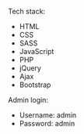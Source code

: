 Tech stack:  
- HTML  
- CSS  
- SASS  
- JavaScript  
- PHP  
- jQuery  
- Ajax  
- Bootstrap  

Admin login:  
- Username: admin  
- Password: admin  